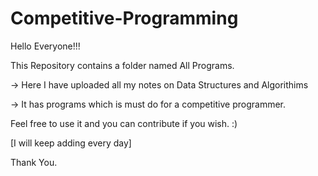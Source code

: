 # Competitive-Programming
Hello Everyone!!!

This Repository contains a folder named All Programs.

-> Here I have uploaded all my notes on Data Structures and Algorithims

-> It has programs which is must do for a competitive programmer.

Feel free to use it and you can contribute if you wish. :)

[I will keep adding every day]

Thank You.

